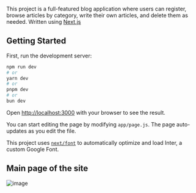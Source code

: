 This project is a full-featured blog application where users can register, browse articles by category, write their own articles, and delete them as needed. Written using [Next.js](https://nextjs.org/)

## Getting Started

First, run the development server:

```bash
npm run dev
# or
yarn dev
# or
pnpm dev
# or
bun dev
```

Open [http://localhost:3000](http://localhost:3000) with your browser to see the result.

You can start editing the page by modifying `app/page.js`. The page auto-updates as you edit the file.

This project uses [`next/font`](https://nextjs.org/docs/basic-features/font-optimization) to automatically optimize and load Inter, a custom Google Font.

## Main page of the site
![image](https://github.com/KrvMarina/OpenMind/assets/142495792/fcb41ac3-ec19-4f80-9e92-35d62dab4777)

